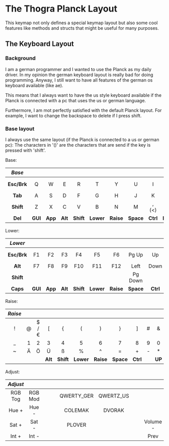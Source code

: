 # The Thogra Planck Layout

This keymap not only defines a special keymap layout but also some cool features like methods and structs that might be useful for many purposes.

## The Keyboard Layout

### Background

I am a german programmer and I wanted to use the Planck as my daily driver. In my opinion the german keyboard layout is really bad for doing programming. Anyway, I still want to have all features of the german os keyboard available (like ae).

This means that I always want to have the us style keyboard available if the Planck is connected with a pc that uses the us or german language.

Furthermore, I am mot perfectly satisfied with the default Planck layout. For example, I want to change the backspace to delete if I press shift. 

### Base layout

I always use the same layout (if the Planck is connected to a us or german pc):
The characters in '()' are the characters that are send if the key is pressed with 'shift'.

Base:

| *Base*    |          |           |           |           |           |           |           |           |           |           |           |
|:---------:|:--------:|:---------:|:---------:|:---------:|:---------:|:---------:|:---------:|:---------:|:---------:|:---------:|:---------:|
|**Esc/Brk**| Q        | W         | E         | R         | T         | Y         | U         | I         | O         | P         | **Bksp** / **Del** |
| **Tab**   | A        | S         | D         | F         | G         | H         | J         | K         | L         | ; (:)     | '   (")   |
| **Shift** | Z        | X         | C         | V         | B         | N         | M         | ,   (<)   | .   (>)   | /   (?)   | **Enter** |
| **Del**   | **GUI**  | **App**   | **Alt**   | **Shift** | **Lower** | **Raise** | **Space** | **Ctrl**  | **Left**  | **Down**  | **Right** |

Lower:

| *Lower*   |          |           |           |           |           |           |           |           |           |           |           |
|:---------:|:--------:|:---------:|:---------:|:---------:|:---------:|:---------:|:---------:|:---------:|:---------:|:---------:|:---------:|
|**Esc/Brk**| F1       | F2        | F3        | F4        | F5        | F6        | Pg Up     | Up        | Home      |           | **Bksp** / **Del** |
| **Alt**   | F7       | F8        | F9        | F10       | F11       | F12       | Left      | Down      | Right     |           |           |
| **Shift** |          |           |           |           |           |           | Pg Down   |           | End       |           | **Enter** |
| **Caps**  | **GUI**  | **App**   | **Alt**   | **Shift** | **Lower** | **Raise** | **Space** | **Ctrl**  |           | **Up**    |           |

Raise:

| *Raise*  |          |           |           |           |           |           |           |           |           |           |           |
|:---------:|:--------:|:---------:|:---------:|:---------:|:---------:|:---------:|:---------:|:---------:|:---------:|:---------:|:---------:|
| !         | @        | $ / €     | [         | {         | (         | )         | }         | ]         | #         | &         | Pipe      |
| _         | 1        | 2         | 3         | 4         | 5         | 6         | 7         | 8         | 9         | 0         | \         |
| ~         | Ä        | Ö         | Ü         | ß         | %         | ^         | =         | +         | -         | *         | /         |
|           |          |           | **Alt**   | **Shift** | **Lower** | **Raise** | **Space** | **Ctrl**  |           | **UP**    |           |

Adjust:

| *Adjust*   |          |           |           |           |           |           |           |           |           |           |           |
|:---------:|:--------:|:---------:|:---------:|:---------:|:---------:|:---------:|:---------:|:---------:|:---------:|:---------:|:---------:|
| RGB Tog   | RGB Mod  |           |           |           | QWERTY_GER| QWERTZ_US |           |           |           |           | Reset     |
| Hue +     | Hue -    |           |           |           | COLEMAK   | DVORAK    |           |           |           |           | Debug     |
| Sat +     | Sat -    |           |           |           | PLOVER    |           |           |           | Volume -  | Volume +  | Mute      |
| Int +     | Int -    |           |           |           |           |           |           |           | Prev      | Play      | Next      |
